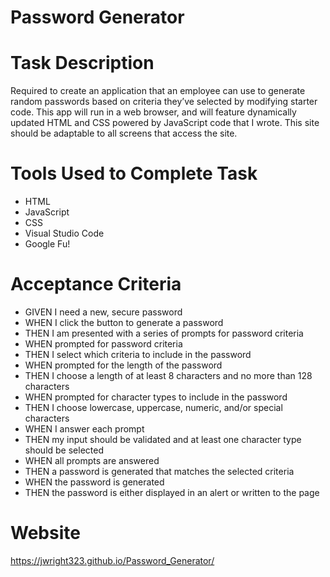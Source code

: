 # Password Generator

# Task Description
Required to create an application that an employee can use to generate random passwords based on criteria they’ve selected by modifying starter code. This app will run in a web browser, and will feature dynamically updated HTML and CSS powered by JavaScript code that I wrote. This site should be adaptable to all screens that access the site.

# Tools Used to Complete Task
* HTML
* JavaScript
* CSS
* Visual Studio Code
* Google Fu!

# Acceptance Criteria
* GIVEN I need a new, secure password
* WHEN I click the button to generate a password
* THEN I am presented with a series of prompts for password criteria
* WHEN prompted for password criteria
* THEN I select which criteria to include in the password
* WHEN prompted for the length of the password
* THEN I choose a length of at least 8 characters and no more than 128 characters
* WHEN prompted for character types to include in the password
* THEN I choose lowercase, uppercase, numeric, and/or special characters
* WHEN I answer each prompt
* THEN my input should be validated and at least one character type should be selected
* WHEN all prompts are answered
* THEN a password is generated that matches the selected criteria
* WHEN the password is generated
* THEN the password is either displayed in an alert or written to the page

# Website
https://jwright323.github.io/Password_Generator/

